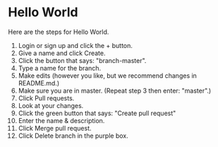 # Hello World
Here are the steps for Hello World.
1. Login or sign up and click the + button.
2. Give a name and click Create.
3. Click the button that says: "branch-master".
4. Type a name for the branch.
5. Make edits (however you like, but we recommend changes in README.md.)
6. Make sure you are in master. (Repeat step 3 then enter: "master".)
7. Click Pull requests.
8. Look at your changes.
9. Click the green button that says: "Create pull request"
10. Enter the name & description.
11. Click Merge pull request.
12. Click Delete branch in the purple box.
